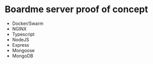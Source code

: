# Boardme server proof of concept
- Docker/Swarm
- NGINX
- Typescript
- NodeJS
- Express
- Mongoose
- MongoDB
